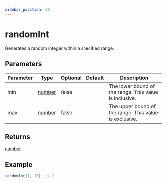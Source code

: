 ```yaml
---
sidebar_position: 20
---
```


# randomInt

Generates a random integer within a specified range.

## Parameters

| Parameter | Type                                                                                              | Optional | Default | Description                                            |
| --------- | ------------------------------------------------------------------------------------------------- | -------- | ------- | ------------------------------------------------------ |
| min       | [number](https://developer.mozilla.org/en-US/docs/Web/JavaScript/Reference/Global_Objects/Number) | false    |         | The lower bound of the range. This value is inclusive. |
| max       | [number](https://developer.mozilla.org/en-US/docs/Web/JavaScript/Reference/Global_Objects/Number) | false    |         | The upper bound of the range. This value is exclusive. |

## Returns

[number](https://developer.mozilla.org/en-US/docs/Web/JavaScript/Reference/Global_Objects/Number)

## Example

```js
randomInt(1, 10); // 2
```
